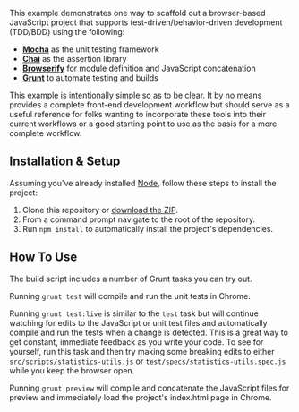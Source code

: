 This example demonstrates one way to scaffold out a browser-based JavaScript project that supports test-driven/behavior-driven development (TDD/BDD) using the following:

+ [**Mocha**](http://visionmedia.github.io/mocha/) as the unit testing framework
+ [**Chai**](http://chaijs.com/) as the assertion library
+ [**Browserify**](http://browserify.org/) for module definition and JavaScript concatenation
+ [**Grunt**](http://gruntjs.com/) to automate testing and builds

This example is intentionally simple so as to be clear. It by no means provides a complete front-end development workflow but should serve as a useful reference for folks wanting to incorporate these tools into their current workflows or a good starting point to use as the basis for a more complete workflow.

## Installation & Setup

Assuming you've already installed [Node](http://nodejs.org/), follow these steps to install the project:

1. Clone this repository or [download the ZIP](https://github.com/Krxtopher/client-side-mocha-chai-browserify-example/archive/master.zip).
2. From a command prompt navigate to the root of the repository.
3. Run `npm install` to automatically install the project's dependencies.

## How To Use

The build script includes a number of Grunt tasks you can try out.

Running `grunt test` will compile and run the unit tests in Chrome.

Running `grunt test:live` is similar to the `test` task but will continue watching for edits to the JavaScript or unit test files and automatically compile and run the tests when a change is detected. This is a great way to get constant, immediate feedback as you write your code. To see for yourself, run this task and then try making some breaking edits to either `src/scripts/statistics-utils.js` or `test/specs/statistics-utils.spec.js` while you keep the browser open.

Running `grunt preview` will compile and concatenate the JavaScript files for preview and immediately load the project's index.html page in Chrome.
